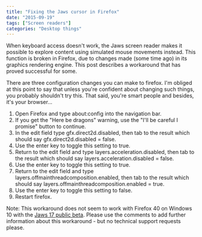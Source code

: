 ```yaml
---
title: "Fixing the Jaws cursor in Firefox"
date: "2015-09-19"
tags: ["Screen readers"]
categories: "Desktop things"
---
```


When keyboard access doesn't work, the Jaws screen reader makes it possible to explore content using simulated mouse movements instead. This function is broken in Firefox, due to changes made (some time ago) in its graphics rendering engine. This post describes a workaround that has proved successful for some.

There are three configuration changes you can make to firefox. I'm obliged at this point to say that unless you're confident about changing such things, you probably shouldn't try this. That said, you're smart people and besides, it's your browser...

1. Open Firefox and type about:config into the navigation bar.
2. If you get the "Here be dragons" warning, use the "I'll be careful I promise" button to continue.
3. In the edit field type gfx.direct2d.disabled, then tab to the result which should say gfx.direct2d.disabled = false.
4. Use the enter key to toggle this setting to true.
5. Return to the edit field and type layers.acceleration.disabled, then tab to the result which should say layers.acceleration.disabled = false.
6. Use the enter key to toggle this setting to true.
7. Return to the edit field and type layers.offmainthreadcomposition.enabled, then tab to the result which should say layers.offmainthreadcomposition.enabled = true.
8. Use the enter key to toggle this setting to false.
9. Restart firefox.

Note: This workaround does not seem to work with Firefox 40 on Windows 10 with the [Jaws 17 public beta](http://www.freedomscientific.com/downloads/jaws/jawspublicbeta). Please use the comments to add further information about this workaround - but no technical support requests please.
